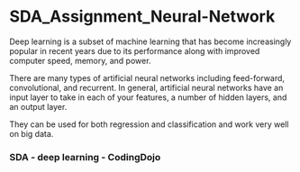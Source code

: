 # SDA_Assignment_Neural-Network

Deep learning is a subset of machine learning that has become increasingly popular in recent years due to its performance along with improved computer speed, memory, and power.

There are many types of artificial neural networks including feed-forward, convolutional, and recurrent. In general, artificial neural networks have an input layer to take in each of your features, a number of hidden layers, and an output layer.


They can be used for both regression and classification and work very well on big data.

### SDA - deep learning  - CodingDojo 
